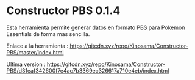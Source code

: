# Constructor PBS 0.1.4
Esta herramienta permite generar datos en formato PBS para Pokemon Essentials de forma mas sencilla.

Enlace a la herramienta : https://gitcdn.xyz/repo/Kinosama/Constructor-PBS/master/index.html

Ultima version : https://gitcdn.xyz/repo/Kinosama/Constructor-PBS/d31eaf342600f7e4ac7b3369ec326617a710e4eb/index.html
